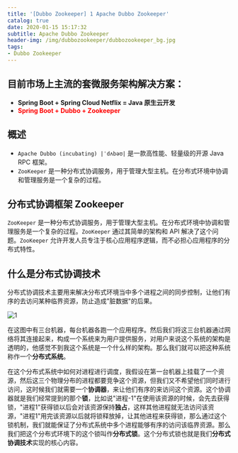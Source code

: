```yaml
---
title: '[Dubbo Zookeeper] 1 Apache Dubbo Zookeeper'
catalog: true
date: 2020-01-15 15:17:32
subtitle: Apache Dubbo Zookeeper
header-img: /img/dubbozookeeper/dubbozookeeper_bg.jpg
tags:
- Dubbo Zookeeper
---
```


## 目前市场上主流的套微服务架构解决方案：
- **Spring Boot + Spring Cloud Netflix = Java 原生云开发**
- <font color=red>**Spring Boot + Dubbo + Zookeeper**</font>

## 概述
- `Apache Dubbo (incubating) |ˈdʌbəʊ|` 是一款高性能、轻量级的开源 Java RPC 框架。
- `ZooKeeper` 是一种分布式协调服务，用于管理大型主机。在分布式环境中协调和管理服务是一个复杂的过程。

## 分布式协调框架 Zookeeper
`ZooKeeper` 是一种分布式协调服务，用于管理大型主机。在分布式环境中协调和管理服务是一个复杂的过程。`ZooKeeper` 通过其简单的架构和 API 解决了这个问题。`ZooKeeper` 允许开发人员专注于核心应用程序逻辑，而不必担心应用程序的分布式特性。

## 什么是分布式协调技术
分布式协调技术主要用来解决分布式环境当中多个进程之间的同步控制，让他们有序的去访问某种临界资源，防止造成"脏数据"的后果。

![1](1.png)

在这图中有三台机器，每台机器各跑一个应用程序。然后我们将这三台机器通过网络将其连接起来，构成一个系统来为用户提供服务，对用户来说这个系统的架构是透明的，他感觉不到我这个系统是一个什么样的架构。那么我们就可以把这种系统称作一个**分布式系统**。

在这个分布式系统中如何对进程进行调度，我假设在第一台机器上挂载了一个资源，然后这三个物理分布的进程都要竞争这个资源，但我们又不希望他们同时进行访问，这时候我们就需要一个**协调器**，来让他们有序的来访问这个资源。这个协调器就是我们经常提到的那个**锁**，比如说"进程-1"在使用该资源的时候，会先去获得锁，"进程1"获得锁以后会对该资源保持**独占**，这样其他进程就无法访问该资源，"进程1"用完该资源以后就将锁释放掉，让其他进程来获得锁，那么通过这个锁机制，我们就能保证了分布式系统中多个进程能够有序的访问该临界资源。那么我们把这个分布式环境下的这个锁叫作**分布式锁**。这个分布式锁也就是我们**分布式协调技术**实现的核心内容。





